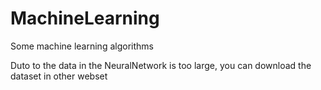 # MachineLearning
Some machine learning algorithms

Duto to the data in the NeuralNetwork is too large, you can download the dataset in other webset
